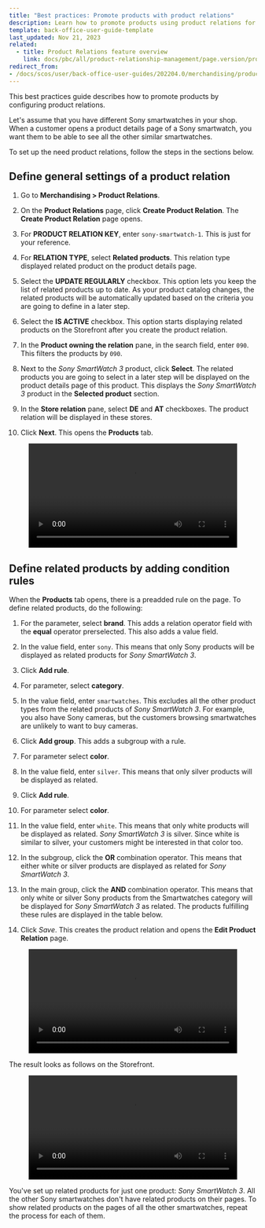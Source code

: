 ```yaml
---
title: "Best practices: Promote products with product relations"
description: Learn how to promote products using product relations for your Spryker project with this best practice guide.
template: back-office-user-guide-template
last_updated: Nov 21, 2023
related:
  - title: Product Relations feature overview
    link: docs/pbc/all/product-relationship-management/page.version/product-relationship-management.html
redirect_from:
- /docs/scos/user/back-office-user-guides/202204.0/merchandising/product-relations/best-practices-promote-products-with-product-relations.html
---
```


This best practices guide describes how to promote products by configuring product relations.

Let's assume that you have different Sony smartwatches in your shop. When a customer opens a product details page of a Sony smartwatch, you want them to be able to see all the other similar smartwatches.

To set up the need product relations, follow the steps in the sections below.

## Define general settings of a product relation

1. Go to **Merchandising&nbsp;<span aria-label="and then">></span> Product Relations**.

2. On the **Product Relations** page, click **Create Product Relation**.
    The **Create Product Relation** page opens.

3. For **PRODUCT RELATION KEY**, enter `sony-smartwatch-1`.
    This is just for your reference.

4. For **RELATION TYPE**, select **Related products**.
    This relation type displayed related product on the product details page.

5. Select the **UPDATE REGULARLY** checkbox.
    This option lets you keep the list of related products up to date. As your product catalog changes, the related products will be automatically updated based on the criteria you are going to define in a later step.

6. Select the **IS ACTIVE** checkbox.
    This option starts displaying related products on the Storefront after you create the product relation.

7. In the **Product owning the relation** pane, in the search field, enter `090`.
    This filters the products by `090`.

8. Next to the *Sony SmartWatch 3* product, click **Select**. The related products you are going to select in a later step will be displayed on the product details page of this product.
    This displays the *Sony SmartWatch 3* product in the **Selected product** section.

9. In the **Store relation** pane, select **DE** and **AT** checkboxes. The product relation will be displayed in these stores.

10. Click **Next**.
    This opens the **Products** tab.



<figure class="video_container">
    <video width="100%" height="auto" controls>
    <source src="https://spryker.s3.eu-central-1.amazonaws.com/docs/scos/user/back-office-user-guides/merchandising/product-relations/best-practices-promote-products-with-product-relations.md/define-general-settings-of-a-product-relation.mp4" type="video/mp4">
  </video>
</figure>


## Define related products by adding condition rules

When the **Products** tab opens, there is a preadded rule on the page. To define related products, do the following:

1. For the parameter, select **brand**.
    This adds a relation operator field with the **equal** operator prerselected. This also adds a value field.
2. In the value field, enter `sony`.
    This means that only Sony products will be displayed as related products for *Sony SmartWatch 3*.
3. Click **Add rule**.
4. For parameter, select **category**.
5. In the value field, enter `smartwatches`.
    This excludes all the other product types from the related products of *Sony SmartWatch 3*. For example, you also have Sony cameras, but the customers browsing smartwatches are unlikely to want to buy cameras.
6. Click **Add group**.
    This adds a subgroup with a rule.
7. For parameter select **color**.
8. In the value field, enter `silver`.
    This means that only silver products will be displayed as related.
9. Click **Add rule**.
10. For parameter select **color**.
11. In the value field, enter `white`.
    This means that only white products will be displayed as related. *Sony SmartWatch 3* is silver. Since white is similar to silver, your customers might be interested in that color too.
12. In the subgroup, click the **OR** combination operator.
    This means that either white or silver products are displayed as related for *Sony SmartWatch 3*.
13. In the main group, click the **AND** combination operator.
    This means that only white or silver Sony products from the Smartwatches category will be displayed for *Sony SmartWatch 3* as related. The products fulfilling these rules are displayed in the table below.

14. Click *Save*.
    This creates the product relation and opens the **Edit Product Relation** page.


<figure class="video_container">
    <video width="100%" height="auto" controls>
    <source src="https://spryker.s3.eu-central-1.amazonaws.com/docs/scos/user/back-office-user-guides/merchandising/product-relations/best-practices-promote-products-with-product-relations.md/define-related-products-by-defining-condition-rules.mp4" type="video/mp4">
  </video>
</figure>



The result looks as follows on the Storefront.

<figure class="video_container">
    <video width="100%" height="auto" controls>
    <source src="https://spryker.s3.eu-central-1.amazonaws.com/docs/scos/user/back-office-user-guides/merchandising/product-relations/best-practices-promote-products-with-product-relations.md/related-products-on-the-storefront.mp4" type="video/mp4">
  </video>
</figure>

You've set up related products for just one product: *Sony SmartWatch 3*. All the other Sony smartwatches don't have related products on their pages. To show related products on the pages of all the other smartwatches, repeat the process for each of them.  
